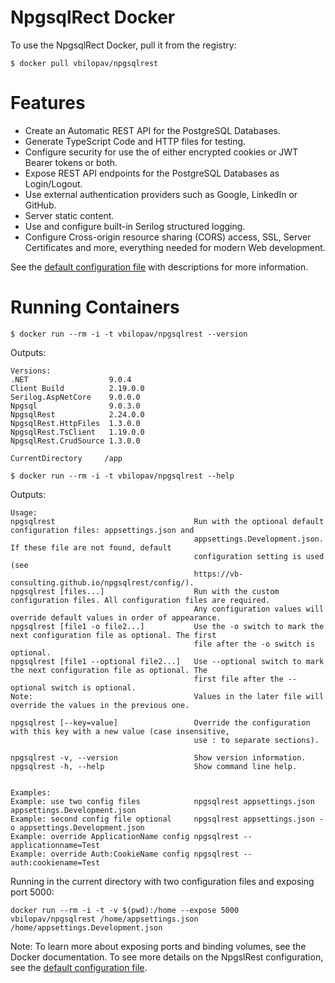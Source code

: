 # NpgsqlRect Docker 

To use the NpgsqlRect Docker, pull it from the registry:

```console
$ docker pull vbilopav/npgsqlrest
```

# Features

- Create an Automatic REST API for the PostgreSQL Databases.
- Generate TypeScript Code and HTTP files for testing.
- Configure security for use the of either encrypted cookies or JWT Bearer tokens or both.
- Expose REST API endpoints for the PostgreSQL Databases as Login/Logout.
- Use external authentication providers such as Google, LinkedIn or GitHub.
- Server static content.
- Use and configure built-in Serilog structured logging.
- Configure Cross-origin resource sharing (CORS) access, SSL, Server Certificates and more, everything needed for modern Web development.

See the [default configuration file](https://vb-consulting.github.io/npgsqlrest/config/) with descriptions for more information.

# Running Containers

```console
$ docker run --rm -i -t vbilopav/npgsqlrest --version
```

Outputs:

```
Versions:
.NET                  9.0.4
Client Build          2.19.0.0
Serilog.AspNetCore    9.0.0.0
Npgsql                9.0.3.0
NpgsqlRest            2.24.0.0
NpgsqlRest.HttpFiles  1.3.0.0
NpgsqlRest.TsClient   1.19.0.0
NpgsqlRest.CrudSource 1.3.0.0

CurrentDirectory     /app

```

```console
$ docker run --rm -i -t vbilopav/npgsqlrest --help
```

Outputs:

```
Usage:
npgsqlrest                               Run with the optional default configuration files: appsettings.json and
                                         appsettings.Development.json. If these file are not found, default
                                         configuration setting is used (see
                                         https://vb-consulting.github.io/npgsqlrest/config/).
npgsqlrest [files...]                    Run with the custom configuration files. All configuration files are required.
                                         Any configuration values will override default values in order of appearance.
npgsqlrest [file1 -o file2...]           Use the -o switch to mark the next configuration file as optional. The first
                                         file after the -o switch is optional.
npgsqlrest [file1 --optional file2...]   Use --optional switch to mark the next configuration file as optional. The
                                         first file after the --optional switch is optional.
Note:                                    Values in the later file will override the values in the previous one.

npgsqlrest [--key=value]                 Override the configuration with this key with a new value (case insensitive,
                                         use : to separate sections).

npgsqlrest -v, --version                 Show version information.
npgsqlrest -h, --help                    Show command line help.


Examples:
Example: use two config files            npgsqlrest appsettings.json appsettings.Development.json
Example: second config file optional     npgsqlrest appsettings.json -o appsettings.Development.json
Example: override ApplicationName config npgsqlrest --applicationname=Test
Example: override Auth:CookieName config npgsqlrest --auth:cookiename=Test

```

Running in the current directory with two configuration files and exposing port 5000:

```
docker run --rm -i -t -v $(pwd):/home --expose 5000 vbilopav/npgsqlrest /home/appsettings.json /home/appsettings.Development.json
```

Note: To learn more about exposing ports and binding volumes, see the Docker documentation. To see more details on the NpgslRest configuration, see the [default configuration file](https://vb-consulting.github.io/npgsqlrest/config/).

